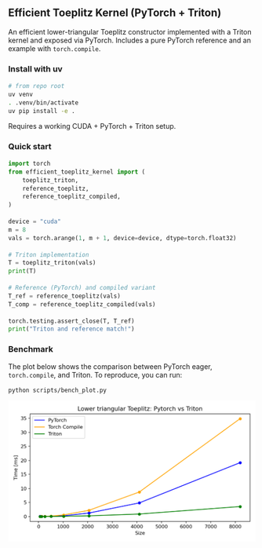 ## Efficient Toeplitz Kernel (PyTorch + Triton)

An efficient lower-triangular Toeplitz constructor implemented with a Triton kernel and exposed via PyTorch. Includes a pure PyTorch reference and an example with `torch.compile`.

### Install with uv

```bash
# from repo root
uv venv
. .venv/bin/activate
uv pip install -e .
```

Requires a working CUDA + PyTorch + Triton setup.

### Quick start

```python
import torch
from efficient_toeplitz_kernel import (
    toeplitz_triton,
    reference_toeplitz,
    reference_toeplitz_compiled,
)

device = "cuda"
m = 8
vals = torch.arange(1, m + 1, device=device, dtype=torch.float32)

# Triton implementation
T = toeplitz_triton(vals)
print(T)

# Reference (PyTorch) and compiled variant
T_ref = reference_toeplitz(vals)
T_comp = reference_toeplitz_compiled(vals)

torch.testing.assert_close(T, T_ref)
print("Triton and reference match!")
```

### Benchmark

The plot below shows the comparison between PyTorch eager, `torch.compile`, and Triton. To reproduce, you can run:

```bash
python scripts/bench_plot.py
```

![Forward benchmark](assets/bench_forward.png)


